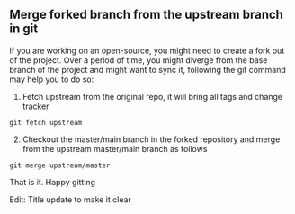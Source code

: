 ## Merge forked branch from the upstream branch in git

If you are working on an open-source, you might need to create a fork out of the project. Over a period of time, you might diverge from the base branch of the project and might want to sync it, following the git command may help you to do so:

1. Fetch upstream from the original repo, it will bring all tags and change tracker 

``` 
git fetch upstream

``` 
2. Checkout the master/main branch in the forked repository and merge from the upstream master/main branch as follows 

```
git merge upstream/master

```

That is it.
Happy gitting

Edit: Title update to make it clear
